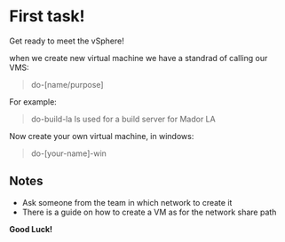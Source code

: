 # First task!
Get ready to meet the vSphere!

when we create new virtual machine we have a standrad of calling our VMS:

> do-[name/purpose]

For example: 
> do-build-la 
Is used for a build server for Mador LA

Now create your own virtual machine, in windows:
> do-[your-name]-win

## Notes
- Ask someone from the team in which network to create it
- There is a guide on how to create a VM as for the network share path

**Good Luck!**
